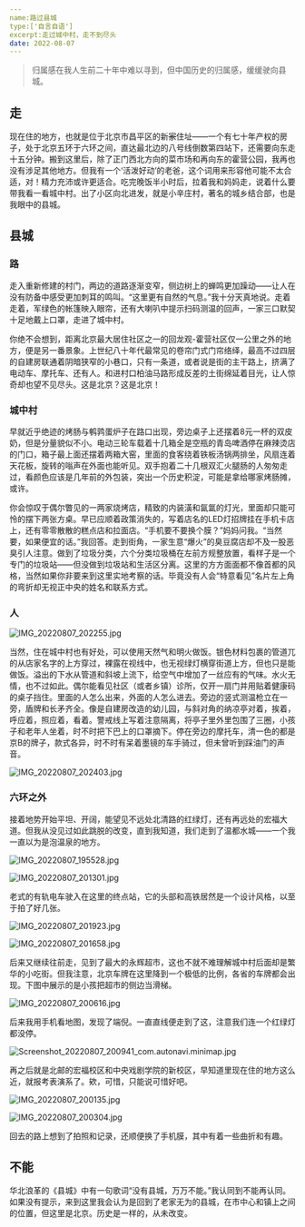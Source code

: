 ```yaml
---
name:路过县城
type:['自言自语']
excerpt:走过城中村，走不到尽头
date: 2022-08-07
---
```


>归属感在我人生前二十年中难以寻到，但中国历史的归属感，缓缓驶向县城。
>

## 走
现在住的地方，也就是位于北京市昌平区的新~~家~~住址——一个有七十年产权的房子，处于北京五环于六环之间，直达最北边的八号线倒数第四站下，还需要向东走十五分钟。搬到这里后，除了正门西北方向的菜市场和再向东的霍营公园，我再也没有涉足其他地方。但我有一个‘活泼好动’的老爸，这个词用来形容他可能不太合适，对！精力充沛或许更适合。吃完晚饭半小时后，拉着我和妈妈走，说着什么要带我看一看城中村。出了小区向北进发，就是小辛庄村，著名的城乡结合部，也是我眼中的县城。

## 县城
### 路
走入重新修建的村门，两边的道路逐渐变窄，侧边树上的蝉鸣更加躁动——让人在没有防备中感受更加刺耳的鸣叫。“这里更有自然的气息。”我十分天真地说。走着走着，军绿色的帐篷映入眼帘，还有大喇叭中提示扫码测温的回声，一家三口默契十足地戴上口罩，走进了城中村。

你绝不会想到，距离北京最大居住社区之一的回龙观-霍营社区仅一公里之外的地方，便是另一番景象。上世纪八十年代最常见的卷帘门式门帘络绎，最高不过四层的自建房联通着阴暗狭窄的小巷口，只有一条道，或者说是街的主干路上，挤满了电动车、摩托车、还有人。和进村口柏油马路形成反差的土街绵延着目光，让人惊奇却也望不见尽头。这是北京？这是北京！

### 城中村
早就近乎绝迹的烤肠与鹌鹑蛋炉子在路口出现，旁边桌子上还摆着8元一杯的双皮奶，但是分量貌似不小。电动三轮车载着十几箱全是空瓶的青岛啤酒停在麻辣烫店的门口，箱子最上面还摆着两箱大窑，里面的食客绕着铁板汤锅两排坐，风扇连着天花板，旋转的嗡声在外面也能听见。双手抱着二十几根双汇火腿肠的人匆匆走过，看颜色应该是几年前的外包装，突出一个历史积淀，可能是拿给哪家烤肠摊，或许。

你会惊叹于偶尔瞥见的一两家烧烤店，精致的内装潢和氤氲的灯光，里面却只能可怜的摆下两张方桌。早已应顺着政策消失的，写着店名的LED灯招牌挂在手机卡店上，还有零零散散的糕点店和拉面店。“手机要不要换个膜？”妈妈问我。“当然要，如果便宜的话。”我回答。走到街角，一家生意“爆火”的臭豆腐店却不及一股恶臭引人注意。做到了垃圾分类，六个分类垃圾桶在左前方规整放置，看样子是一个专门的垃圾站——但没做到垃圾站和生活区分离。这里的方方面面都不像首都的风格，当然如果你非要来到这里实地考察的话。毕竟没有人会“特意看见”名片左上角的弯折却无视正中央的姓名和联系方式。

### 人

![IMG_20220807_202255.jpg](https://s2.loli.net/2022/08/07/XDokH86MZr5BsqW.jpg)

当然，住在城中村也有好处，可以使用天然气和明火做饭。银色材料包裹的管道兀的从店家名字的上方穿过，裸露在视线中，也无视绿灯横穿街道上方，但也只是能做饭。溢出的下水从管道和斜坡上流下，给空气中增加了一丝应有的气味。水火无情，也不过如此。偶尔能看见社区（或者乡镇）诊所，仅开一扇门并用贴着健康码的桌子挡住。里面的人怎么出来，外面的人怎么进去。旁边的竖式测温枪立在一旁，盾牌和长矛齐全。像是自建房改造的幼儿园，与斜对角的纳凉亭对着，挨着，呼应着，照应着，看着。警戒线上写着注意隔离，将亭子里外里包围了三圈，小孩子和老年人坐着，时不时把下巴上的口罩摘下。停在旁边的摩托车，清一色的都是京B的牌子，款式各异，时不时有呆着墨镜的车手骑过，但未曾听到踩油门的声音。

![IMG_20220807_202403.jpg](https://s2.loli.net/2022/08/07/9V7jCb8z2hlPq1x.jpg)

### 六环之外
接着地势开始平坦、开阔，能望见不远处北清路的红绿灯，还有再远处的宏福大道。但我从没见过如此跳脱的改变，直到我知道，我们走到了温都水城——一个我一直以为是泡温泉的地方。

![IMG_20220807_195528.jpg](https://s2.loli.net/2022/08/07/Cseq8wv9TUm1fbi.jpg)

![IMG_20220807_201301.jpg](https://s2.loli.net/2022/08/07/LIbVsHSYyqK7ukp.jpg)

老式的有轨电车驶入在这里的终点站，它的头部和高铁居然是一个设计风格，以至于拍了好几张。

![IMG_20220807_201923.jpg](https://s2.loli.net/2022/08/07/TyKVQz3bOdWti4w.jpg)

![IMG_20220807_201658.jpg](https://s2.loli.net/2022/08/07/q2ADMcZUGs7dSo3.jpg)

后来又继续往前走，见到了最大的永辉超市，这也不就不难理解城中村后面却是繁华的小吃街。但我注意，北京车牌在这里降到一个极低的比例，各省的车牌都会出现。下图中展示的是小孩把超市的侧边当滑梯。

![IMG_20220807_200616.jpg](https://s2.loli.net/2022/08/07/FqYwzMj9lOQBytN.jpg)

后来我用手机看地图，发现了端倪。一直直线便走到了这，注意我们连一个红绿灯都没停。

![Screenshot_20220807_200941_com.autonavi.minimap.jpg](https://s2.loli.net/2022/08/07/6DzO29pMX1FURjG.jpg)

再之后就是北邮的宏福校区和中央戏剧学院的新校区，早知道里现在住的地方这么近，就报考表演系了。欸，可惜，只能说可惜好吧。

![IMG_20220807_200135.jpg](https://s2.loli.net/2022/08/07/uZEHBmcwxvY9frb.jpg)

![IMG_20220807_200304.jpg](https://s2.loli.net/2022/08/07/XZ9ekLvTf2FWU1S.jpg)

回去的路上想到了拍照和记录，还顺便换了手机膜，其中有着一些曲折和有趣。

## 不能
华北浪革的《县城》中有一句歌词“没有县城，万万不能。”我认同到不能再认同。如果没有提示，来到这里我会认为是回到了老家无为的县城，在市中心和镇上之间的位置，但这里是北京。历史是一样的，从未改变。